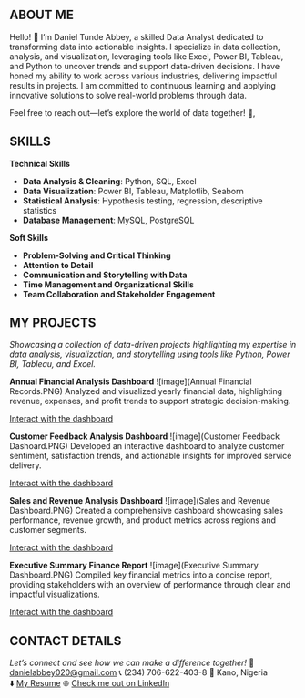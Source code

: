 ## ABOUT ME 
Hello! 👋 I’m Daniel Tunde Abbey, a skilled Data Analyst dedicated to transforming data into actionable insights. I specialize in data collection, analysis, and visualization, leveraging tools like Excel, Power BI, Tableau, and Python to uncover trends and support data-driven decisions. I have honed my ability to work across various industries, delivering impactful results in projects. I am committed to continuous learning and applying innovative solutions to solve real-world problems through data.


Feel free to reach out—let’s explore the world of data together! 🌟, 


## SKILLS
**Technical Skills**  
- **Data Analysis & Cleaning**: Python, SQL, Excel  
- **Data Visualization**: Power BI, Tableau, Matplotlib, Seaborn  
- **Statistical Analysis**: Hypothesis testing, regression, descriptive statistics  
- **Database Management**: MySQL, PostgreSQL


**Soft Skills**  
- **Problem-Solving and Critical Thinking**  
- **Attention to Detail**  
- **Communication and Storytelling with Data**  
- **Time Management and Organizational Skills**  
- **Team Collaboration and Stakeholder Engagement**  

## MY PROJECTS
*Showcasing a collection of data-driven projects highlighting my expertise in data analysis, visualization, and storytelling using tools like Python, Power BI, Tableau, and Excel.*

**Annual Financial Analysis Dashboard**
![image](Annual Financial Records.PNG)
Analyzed and visualized yearly financial data, highlighting revenue, expenses, and profit trends to support strategic decision-making.

[Interact with the dashboard](https://app.powerbi.com/links/npYppGqAtW?ctid=f73bbd3e-2c86-40d1-8fff-d2c041f1c075&pbi_source=linkShare)


**Customer Feedback Analysis Dashboard**
![image](Customer Feedback Dashoard.PNG)
Developed an interactive dashboard to analyze customer sentiment, satisfaction trends, and actionable insights for improved service delivery.

[Interact with the dashboard](https://1drv.ms/x/c/81a758a4a49cfbb0/ERzxBBuVhMBIh7bY21f5MN0B1GbCT60BQaUNeYNP84UuYQ?e=Yp0H2p)


**Sales and Revenue Analysis Dashboard**
![image](Sales and Revenue Dashboard.PNG)
Created a comprehensive dashboard showcasing sales performance, revenue growth, and product metrics across regions and customer segments.

[Interact with the dashboard](https://1drv.ms/x/c/81a758a4a49cfbb0/EV7Fi9VVn-FNjb1MCQ1_Eb4BUqCuwC-UW9MnGuV93MZn5Q?e=g0TKNg)


**Executive Summary Finance Report**
![image](Executive Summary Dashboard.PNG)
Compiled key financial metrics into a concise report, providing stakeholders with an overview of performance through clear and impactful visualizations.

[Interact with the dashboard](https://app.powerbi.com/links/sIuaSHhriF?ctid=f73bbd3e-2c86-40d1-8fff-d2c041f1c075&pbi_source=linkShare)


## CONTACT DETAILS

*Let’s connect and see how we can make a difference together!*
    <tr>
      <td>📧</td>
      <td><a href="mailto:danielabbey020@gmail.com">danielabbey020@gmail.com</a></td>
    </tr>
    <tr>
      <td>📞</td>
      <td>(234) 706-622-403-8</td>
    </tr>
    <tr>
      <td>📍</td>
      <td>Kano, Nigeria</td>    
    </tr>
    <tr>
      <td>⬇️</td>
      <td><a href="Daniel Tunde Abbey Resume.pdf">My Resume</a></td>
    </tr>
    <tr>
      <td>🌐</td>
       <td><a href="https://linkedin.com/in/daniel-tunde-abbey-8a5479261">Check me out on LinkedIn</a></td>
  </tbody>
</table>
